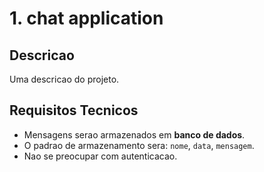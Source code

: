 # 1. chat application

## Descricao

Uma descricao do projeto.

## Requisitos Tecnicos

- Mensagens serao armazenados em **banco de dados**.
- O padrao de armazenamento sera: `nome`, `data`, `mensagem`.
- Nao se preocupar com autenticacao.
